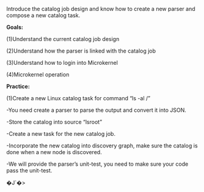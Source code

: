 Introduce the catalog job design and know how to create a new parser and compose a new catalog task.

**Goals:**

\(1\)Understand the current catalog job design

\(2\)Understand how the parser is linked with the catalog job

\(3\)Understand how to login into Microkernel

\(4\)Microkernel operation

**Practice:**

\(1\)Create a new Linux catalog task for command “ls -al /”

-You need create a parser to parse the output and convert it into JSON.

-Store the catalog into source “lsroot”

-Create a new task for the new catalog job.

-Incorporate the new catalog into discovery graph, make sure the catalog is done when a new node is discovered.

-We will provide the parser’s unit-test, you need to make sure your code pass the unit-test.

 �J\`�&gt;

